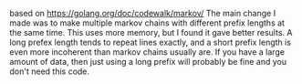 based on https://golang.org/doc/codewalk/markov/
The main change I made was to make multiple markov chains with different prefix lengths at the same time.  This uses more memory, but I found it gave better results.  A long prefex length tends to repeat lines exactly, and a short prefix length is even more incoherent than markov chains usually are.
If you have a large amount of data, then just using a long prefix will probably be fine and you don't need this code.